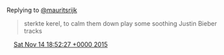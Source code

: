 Replying to [@mauritsrijk](https://twitter.com/mauritsrijk/status/665560989937631235)

> sterkte kerel, to calm them down play some soothing Justin Bieber tracks

<img src="../../media/tweet.ico" width="12" /> [Sat Nov 14 18:52:27 +0000 2015](https://twitter.com/DromerDenker/status/665603216936148992)